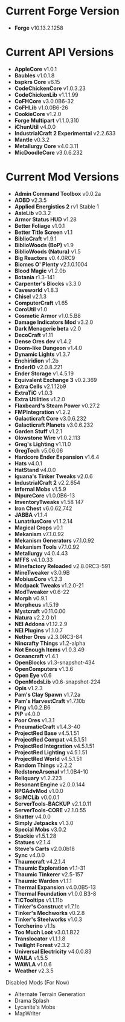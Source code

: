 Current Forge Version
=
- **Forge** v10.13.2.1258

Current API Versions
=
- **AppleCore** v1.0.1
- **Baubles** v1.0.1.8
- **bspkrs Core** v6.15
- **CodeChickenCore** v1.0.3.23
- **CodeChickenLib** v1.1.1.99
- **CoFHCore** v3.0.0B6-32
- **CoFHLib** v1.0.0B6-26
- **CookieCore** v1.2.0
- **Forge Multipart** v1.1.0.310
- **iChunUtil** v4.0.0
- **IndustrialCraft 2 Experimental** v2.2.633
- **Mantle** v0.3.2
- **Metallurgy Core** v4.0.3.11
- **MicDoodleCore** v3.0.6.232

Current Mod Versions
=
- **Admin Command Toolbox** v0.0.2a
- **AOBD** v2.3.5
- **Applied Energistics 2** rv1 Stable 1
- **AsieLib** v0.3.2
- **Armor Status HUD** v1.28
- **Better Foliage** v1.0.1
- **Better Title Screen** v1.1
- **BiblioCraft** v1.9.1
- **BiblioWoods (BoP)** v1.9
- **BiblioWoods (Natura)** v1.5
- **Big Reactors** v0.4.0RC9
- **Biomes O' Plenty** v2.1.0.1004
- **Blood Magic** v1.2.0b
- **Botania** r1.3-141
- **Carpenter's Blocks** v3.3.0
- **Caveworld** v1.8.3
- **Chisel** v2.1.3
- **ComputerCraft** v1.65
- **CoroUtil** v1.0
- **Cosmetic Armor** v1.0.5.B8
- **Damage Indicators Mod** v3.2.0
- **Dark Menagerie beta** v2.0
- **DecoCraft** v1.11
- **Dense Ores dev** v1.4.2
- **Doom-like Dungeon** v1.4.0
- **Dynamic Lights** v1.3.7
- **Enchiridion** v1.2b
- **EnderIO** v2.0.8.221
- **Ender Storage** v1.4.5.19
- **Equivalent Exchange 3** v0.2.369
- **Extra Cells** v2.1.12b9
- **ExtraTiC** v1.0.3
- **Extra Utilities** v1.2.0
- **Flaxbeard's Steam Power** v0.27.2
- **FMPIntegration** v1.2.2
- **Galacticraft Core** v3.0.6.232
- **Galacticraft Planets** v3.0.6.232
- **Garden Stuff** v1.2.1
- **Glowstone Wire** v1.0.2.113
- **Greg's Lighting** v1.11.0
- **GregTech** v5.06.06
- **Hardcore Ender Expansion** v1.6.4
- **Hats** v4.0.1
- **HatStand** v4.0.0
- **Iguana's Tinker Tweaks** v2.0.6
- **IndustrialCraft 2** v2.2.654
- **Infernal Mobs** v1.5.9
- **INpureCore** v1.0.0B6-13
- **InventoryTweaks** v1.58 147
- **Iron Chest** v6.0.62.742
- **JABBA** v1.1.4
- **LunatriusCore** v1.1.2.14
- **Magical Crops** v0.1
- **Mekanism** v7.1.0.92
- **Mekanism Generators** v7.1.0.92
- **Mekanism Tools** v7.1.0.92
- **Metallurgy** v4.0.4.43
- **MFFS** v4.1.0.33
- **Minefactory Reloaded** v2.8.0RC3-591
- **MineTweaker** v3.0.9B
- **MobiusCore** v1.2.3
- **Modpack Tweaks** v1.2.0-21
- **ModTweaker** v0.6-22
- **Morph** v0.9.1
- **Morpheus** v1.5.19
- **Mystcraft** v0.11.0.00
- **Natura** v2.2.0 b1
- **NEI Addons** v1.12.2.9
- **NEI Plugins** v1.1.0.7
- **Nether Ores** v2.3.0RC3-84
- **Nincrafty Things** v1.2-alpha
- **Not Enough Items** v1.0.3.49
- **Oceancraft** v1.4.1
- **OpenBlocks** v1.3-snapshot-434
- **OpenComputers** v1.3.6
- **Open Eye** v0.6
- **OpenModsLib** v0.6-snapshot-224
- **Opis** v1.2.3
- **Pam's Clay Spawn** v1.7.2a
- **Pam's HarvestCraft** v1.7.10b
- **Ping** v1.0.2.B6
- **PiP** v4.0.0
- **Poor Ores** v1.3.1
- **PneumaticCraft** v1.4.3-40
- **ProjectRed Base** v4.5.1.51
- **ProjectRed Compat** v4.5.1.51
- **ProjectRed Integration** v4.5.1.51
- **ProjectRed Lighting** v4.5.1.51
- **ProjectRed World** v4.5.1.51
- **Random Things** v2.2.2
- **RedstoneArsenal** v1.1.0B4-10
- **Reliquary** v1.2.223
- **Resonant Engine** v2.0.0.144
- **RPGAdvMod** v1.0.0
- **SciMCLib** v0.0.0.1
- **ServerTools-BACKUP** v2.1.0.11
- **ServerTools-CORE** v2.1.0.55
- **Shatter** v4.0.0
- **Simply Jetpacks** v1.3.0
- **Special Mobs** v3.0.2
- **Stackie** v1.5.1.28
- **Statues** v2.1.4
- **Steve's Carts** v2.0.0b18
- **Sync** v4.0.0
- **Thaumcraft** v4.2.1.4
- **Thaumic Exploration** v1.1-31
- **Thaumic Tinkerer** v2.5-157
- **Thaumic Warden** v1.1.1
- **Thermal Expansion** v4.0.0B5-13
- **Thermal Foundation** v1.0.0.B3-8
- **TiCTooltips** v1.1.11b
- **Tinker's Construct** v1.7.1c
- **Tinker's Mechworks** v0.2.8
- **Tinker's Steelworks** v1.0.3
- **Torcherino** v1.1s
- **Too Much Loot** v3.0.1.B22
- **Translocator** v1.1.1.8
- **Twilight Forest** v2.3.2
- **Universal Electricity** v4.0.0.83
- **WAILA** v1.5.5
- **WAWLA** v1.0.6
- **Weather** v2.3.5

Disabled Mods (For Now)

- Alternate Terrain Generation
- Drama Splash
- Lycanite's Mobs
- MapWriter
